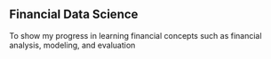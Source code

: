 ## Financial Data Science
To show my progress in learning financial concepts such as financial analysis, modeling, and evaluation
